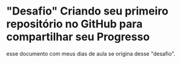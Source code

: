 # "Desafio" Criando seu primeiro repositório no GitHub para compartilhar seu Progresso

esse documento com meus dias de aula se origina desse "desafio".